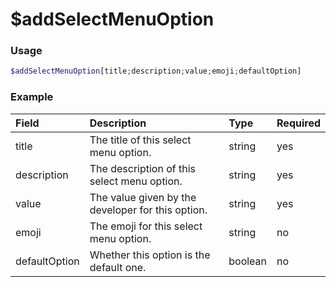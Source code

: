 # $addSelectMenuOption

### Usage

```php
$addSelectMenuOption[title;description;value;emoji;defaultOption]
```

### Example

| Field | Description | Type | Required |
| :--- | :--- | :--- | :--- |
| title | The title of this select menu option. | string | yes |
| description | The description of this select menu option. | string | yes |
| value | The value given by the developer for this option. | string | yes |
| emoji | The emoji for this select menu option. | string | no |
| defaultOption | Whether this option is the default one. | boolean | no |

